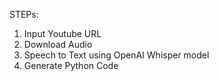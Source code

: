 STEPs:
1. Input Youtube URL
2. Download Audio
3. Speech to Text using OpenAI Whisper model
4. Generate Python Code
